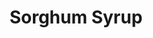 ---
layout: post
title:  "Sorghum Syrup"
categories: sugar
gi: 50
description: Sorghum syrup is made from the sweet sorghum plant which is a grass. It contains calcium, iron, potassium, magnesium, zinc and protein.
---